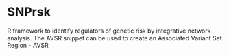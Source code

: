 # SNPrsk
R framework to identify regulators of genetic risk by integrative network analysis. 
The AVSR snippet can be used to create an Associated Variant Set Region - AVSR
